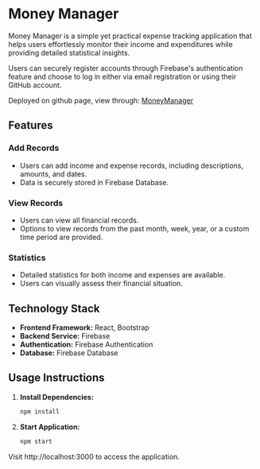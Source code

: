 # Money Manager

Money Manager is a simple yet practical expense tracking application that helps users effortlessly monitor their income and expenditures while providing detailed statistical insights.

Users can securely register accounts through Firebase's authentication feature and choose to log in either via email registration or using their GitHub account.

Deployed on github page, view through: [MoneyManager](https://zoe-yuye.github.io/MoneyManager/)

## Features

### Add Records
- Users can add income and expense records, including descriptions, amounts, and dates.
- Data is securely stored in Firebase Database.

### View Records
- Users can view all financial records.
- Options to view records from the past month, week, year, or a custom time period are provided.

### Statistics
- Detailed statistics for both income and expenses are available.
- Users can visually assess their financial situation.

## Technology Stack

- **Frontend Framework:** React, Bootstrap
- **Backend Service:** Firebase
- **Authentication:** Firebase Authentication
- **Database:** Firebase Database

## Usage Instructions

1. **Install Dependencies:**
   ```bash
   npm install
2. **Start Application:**
   ```bash
   npm start
   
 Visit http://localhost:3000 to access the application.
